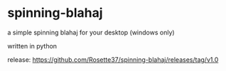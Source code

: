# spinning-blahaj
a simple spinning blahaj for your desktop (windows only)

written in python

release:
https://github.com/Rosette37/spinning-blahaj/releases/tag/v1.0
